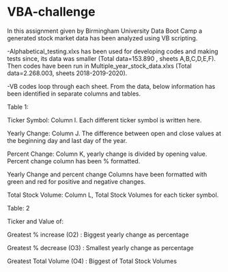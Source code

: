 # VBA-challenge
In this assignment given by Birmingham University Data Boot Camp a generated stock market data has been analyzed using VB scripting. 

-Alphabetical_testing.xlxs has been used for developing codes and making tests since, its data was smaller (Total data=153.890 , sheets A,B,C,D,E,F). Then codes have been run in Multiple_year_stock_data.xlxs (Total data=2.268.003, sheets 2018-2019-2020).

-VB codes loop through each sheet. From the data, below information has been identified in separate columns and tables.

Table 1:

Ticker Symbol: Column I. Each different ticker symbol is written here.

Yearly Change: Column J. The difference between open and close values at the beginning day and last day of the year. 

Percent Change: Column K,  yearly change is divided by opening value. Percent change column has been % formatted.

Yearly Change and percent change Columns have been formatted with green and red for positive and negative changes.

Total Stock Volume: Column L, Total Stock Volumes for each ticker symbol.

Table: 2

Ticker and Value of:

Greatest % increase (O2) : Biggest yearly change as percentage

Greatest % decrease (O3) : Smallest yearly change as percentage

Greatest Total Volume (O4) :  Biggest of Total Stock Volumes

